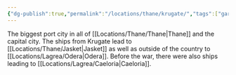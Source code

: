 ```yaml
---
{"dg-publish":true,"permalink":"/locations/thane/krugate/","tags":["gardenEntry"]}
---
```


The biggest port city in all of [[Locations/Thane/Thane\|Thane]] and the capital city. The ships from Krugate lead to [[Locations/Thane/Jasket\|Jasket]] as well as outside of the country to [[Locations/Lagrea/Odera\|Odera]]. Before the war, there were also ships leading to [[Locations/Lagrea/Caeloria\|Caeloria]].

